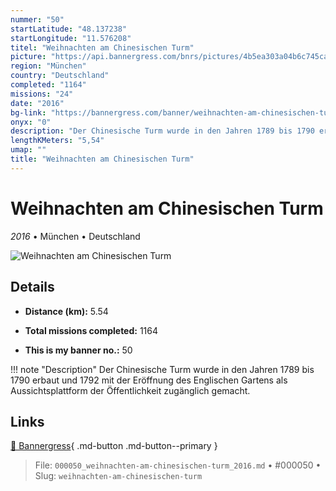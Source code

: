 ```yaml
---
nummer: "50"
startLatitude: "48.137238"
startLongitude: "11.576208"
titel: "Weihnachten am Chinesischen Turm"
picture: "https://api.bannergress.com/bnrs/pictures/4b5ea303a04b6c745ca69d622a2b195f"
region: "München"
country: "Deutschland"
completed: "1164"
missions: "24"
date: "2016"
bg-link: "https://bannergress.com/banner/weihnachten-am-chinesischen-turm-46d7"
onyx: "0"
description: "Der Chinesische Turm wurde in den Jahren 1789 bis 1790 erbaut und 1792 mit der Eröffnung des Englischen Gartens als Aussichtsplattform der Öffentlichkeit zugänglich gemacht."
lengthKMeters: "5,54"
umap: ""
title: "Weihnachten am Chinesischen Turm"
---
```

# Weihnachten am Chinesischen Turm

*2016* • München • Deutschland

![Weihnachten am Chinesischen Turm](https://api.bannergress.com/bnrs/pictures/4b5ea303a04b6c745ca69d622a2b195f)

## Details
- **Distance (km):** 5.54

- **Total missions completed:** 1164
- **This is my banner no.:** 50


!!! note "Description"
    Der Chinesische Turm wurde in den Jahren 1789 bis 1790 erbaut und 1792 mit der Eröffnung des Englischen Gartens als Aussichtsplattform der Öffentlichkeit zugänglich gemacht.



## Links
[🔗 Bannergress](https://bannergress.com/banner/weihnachten-am-chinesischen-turm-46d7){ .md-button .md-button--primary }



> File: `000050_weihnachten-am-chinesischen-turm_2016.md` • #000050 • Slug: `weihnachten-am-chinesischen-turm`
